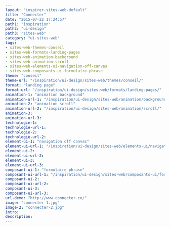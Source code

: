 ```yaml
---
layout: "inspirer-sites-web-default"
title: "Connecter"
date: "2015-07-22 17:24:57"
path1: "inspiration"
path2: "ui-design"
path3: "sites-web"
category: "ui-sites-web"
tags:
- sites-web-themes-conseil
- sites-web-formats-landing-pages
- sites-web-animation-background
- sites-web-animation-scroll
- sites-web-elements-ui-navigation-off-canvas
- sites-web-composants-ui-formulaire-phrase
theme: "conseil"
theme-url: "/inspiration/ui-design/sites-web/themes/conseil/"
format: "landing page"
format-url: "/inspiration/ui-design/sites-web/formats/landing-pages/"
animation-1: "animation background"
animation-url-1: "/inspiration/ui-design/sites-web/animation/background/"
animation-2: "animation scroll"
animation-url-2: "/inspiration/ui-design/sites-web/animation/scroll/"
animation-3:
animation-url-3:
technologie-1:
technologie-url-1:
technologie-2:
technologie-url-2:
element-ui-1: "navigation off canvas"
element-ui-url-1: "/inspiration/ui-design/sites-web/elements-ui/navigation-off-canvas/"
element-ui-2:
element-ui-url-2:
element-ui-3:
element-ui-url-3:
composant-ui-1: "formulaire phrase"
composant-ui-url-1: "/inspiration/ui-design/sites-web/composants-ui/formulaire-phrase/"
composant-ui-2:
composant-ui-url-2:
composant-ui-3:
composant-ui-url-3:
url-demo: "http://www.connecter.co/"
image: "connecter-1.jpg"
image-2: "connecter-2.jpg"
intro:
description:
---
```

